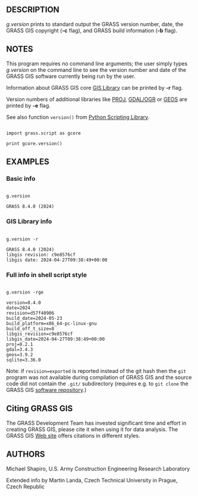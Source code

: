 
## DESCRIPTION

*g.version* prints to standard output the GRASS version number,
date, the GRASS GIS copyright (**-c** flag), and GRASS build information
(**-b** flag).

## NOTES

This program requires no command line arguments; the user simply types
*g.version* on the command line to see the version number and
date of the GRASS GIS software currently being run by the user.

Information about GRASS GIS
core [GIS
Library](https://grass.osgeo.org/programming8/gislib.html) can be printed by **-r** flag.

Version numbers of additional libraries
like [PROJ](https://proj.org/), [GDAL/OGR](https://gdal.org/)
or [GEOS](https://trac.osgeo.org/geos) are printed
by **-e** flag.

See also function `version()`
from [Python
Scripting Library](https://grasswiki.osgeo.org/wiki/GRASS_Python_Scripting_Library).

```

import grass.script as gcore

print gcore.version()

```

## EXAMPLES

### Basic info

```

g.version

GRASS 8.4.0 (2024)

```

### GIS Library info

```

g.version -r

GRASS 8.4.0 (2024)
libgis revision: c9e8576cf
libgis date: 2024-04-27T09:38:49+00:00

```

### Full info in shell script style

```

g.version -rge

version=8.4.0
date=2024
revision=d57f40906
build_date=2024-05-23
build_platform=x86_64-pc-linux-gnu
build_off_t_size=8
libgis_revision=c9e8576cf
libgis_date=2024-04-27T09:38:49+00:00
proj=8.2.1
gdal=3.4.3
geos=3.9.2
sqlite=3.36.0

```

Note: if `revision=exported` is reported instead of the git hash then the
`git` program was not available during compilation of GRASS GIS and the
source code did not contain the `.git/` subdirectory (requires e.g. to
`git clone` the GRASS GIS [software repository](https://github.com/OSGeo/grass/).)

## Citing GRASS GIS

The GRASS Development Team has invested significant time and effort
in creating GRASS GIS, please cite it when using it for data analysis.
The GRASS GIS [Web site](https://grass.osgeo.org/about/license/)
offers citations in different styles.

## AUTHORS

Michael Shapiro,
U.S. Army Construction Engineering
Research Laboratory

Extended info by Martin Landa, Czech Technical University in Prague, Czech Republic
